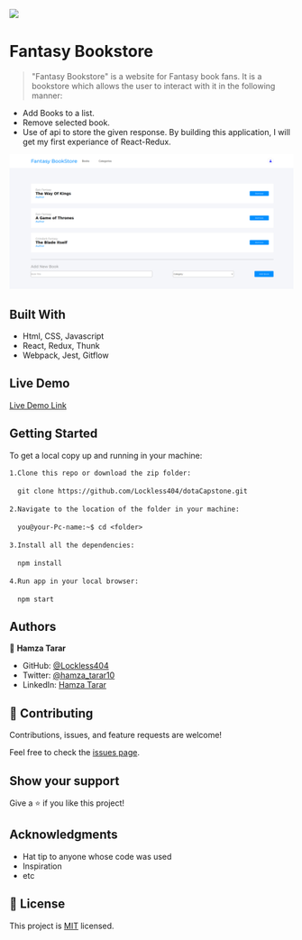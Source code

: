 ![](https://img.shields.io/badge/Microverse-blueviolet)

# Fantasy Bookstore

> "Fantasy Bookstore" is a website for Fantasy book fans. It is a bookstore which allows the user to interact with it in the following manner:
  - Add Books to a list.
  - Remove selected book.
  - Use of api to store the given response.
  By building this application, I will get my first experiance of React-Redux. 

![screenshot](./app_screenshot.png)

## Built With

- Html, CSS, Javascript
- React, Redux, Thunk
- Webpack, Jest, Gitflow

## Live Demo

[Live Demo Link]()


## Getting Started

To get a local copy up and running in your machine:

    1.Clone this repo or download the zip folder:

      git clone https://github.com/Lockless404/dotaCapstone.git

    2.Navigate to the location of the folder in your machine:

      you@your-Pc-name:~$ cd <folder>

    3.Install all the dependencies:

      npm install

    4.Run app in your local browser:

      npm start

## Authors

👤 **Hamza Tarar**

- GitHub: [@Lockless404](https://github.com/Lockless404)
- Twitter: [@hamza_tarar10](https://twitter.com/hamza_tarar10)
- LinkedIn: [Hamza Tarar](https://www.linkedin.com/in/hamza-tarar-639685216/)

## 🤝 Contributing

Contributions, issues, and feature requests are welcome!

Feel free to check the [issues page](../../issues/).

## Show your support

Give a ⭐️ if you like this project!

## Acknowledgments

- Hat tip to anyone whose code was used
- Inspiration
- etc

## 📝 License

This project is [MIT](./MIT.md) licensed.
